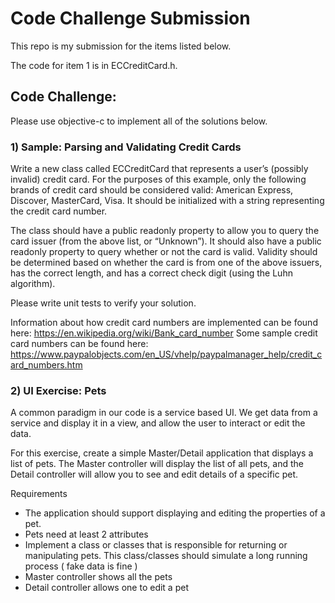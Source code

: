 # Code Challenge Submission

This repo is my submission for the items listed below.

The code for item 1 is in ECCreditCard.h.

## Code Challenge:

Please use objective-c to implement all of the solutions below.

### 1) Sample: Parsing and Validating Credit Cards

Write a new class called ECCreditCard that represents a user’s (possibly invalid) credit card. For the purposes of this example, only the following brands of credit card should be considered valid: American Express, Discover, MasterCard, Visa. It should be initialized with a string representing the credit card number.

The class should have a public readonly property to allow you to query the card issuer (from the above list, or “Unknown”). It should also have a public readonly property to query whether or not the card is valid. Validity should be determined based on whether the card is from one of the above issuers, has the correct length, and has a correct check digit (using the Luhn algorithm).

Please write unit tests to verify your solution.

Information about how credit card numbers are implemented can be found here: https://en.wikipedia.org/wiki/Bank_card_number
Some sample credit card numbers can be found here: https://www.paypalobjects.com/en_US/vhelp/paypalmanager_help/credit_card_numbers.htm


### 2) UI Exercise: Pets

A common paradigm in our code is a service based UI. We get data from a service and display it in a view, and allow the user to interact or edit the data. 

For this exercise, create a simple Master/Detail application that displays a list of pets. The Master controller will display the list of all pets, and the Detail controller will allow you to see and edit details of a specific pet. 

Requirements

  * The application should support displaying and editing the properties of a pet.
  * Pets need at least 2 attributes
  * Implement a class or classes that is responsible for returning or manipulating pets. This class/classes should simulate a long running process ( fake data is fine )
  * Master controller shows all the pets
  * Detail controller allows one to edit a pet



